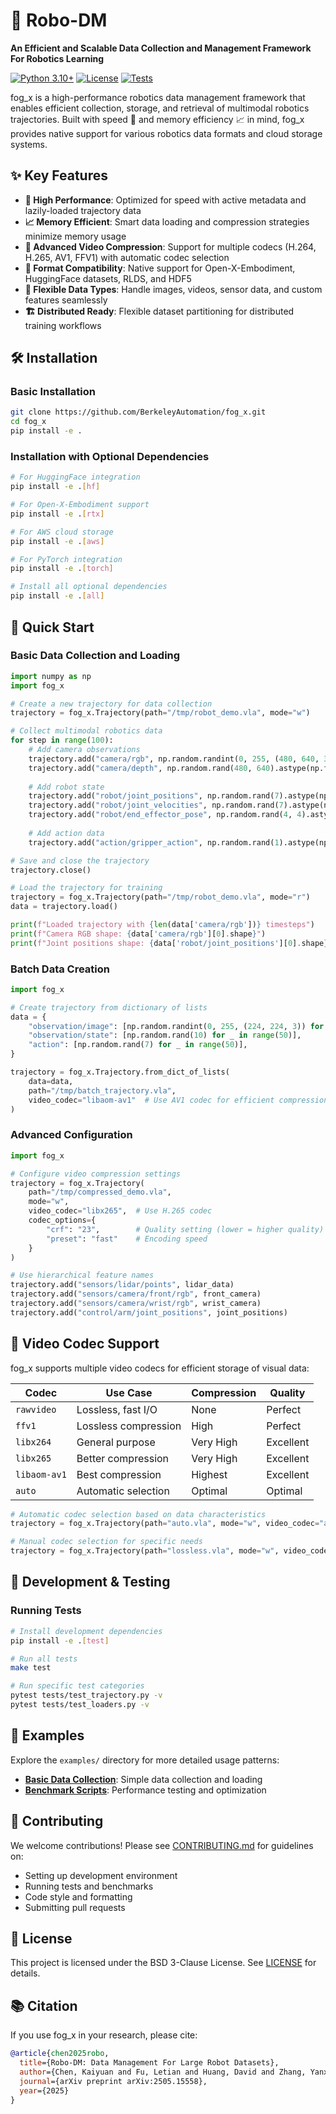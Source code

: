 # 🦊 Robo-DM

**An Efficient and Scalable Data Collection and Management Framework For Robotics Learning**

[![Python 3.10+](https://img.shields.io/badge/python-3.10+-blue.svg)](https://www.python.org/downloads/)
[![License](https://img.shields.io/github/license/BerkeleyAutomation/fog_x)](LICENSE)
[![Tests](https://github.com/BerkeleyAutomation/fog_x/workflows/Tests/badge.svg)](https://github.com/BerkeleyAutomation/fog_x/actions)

fog_x is a high-performance robotics data management framework that enables efficient collection, storage, and retrieval of multimodal robotics trajectories. Built with speed 🚀 and memory efficiency 📈 in mind, fog_x provides native support for various robotics data formats and cloud storage systems.

## ✨ Key Features

- **🚀 High Performance**: Optimized for speed with active metadata and lazily-loaded trajectory data
- **📈 Memory Efficient**: Smart data loading and compression strategies minimize memory usage
- **🎥 Advanced Video Compression**: Support for multiple codecs (H.264, H.265, AV1, FFV1) with automatic codec selection
- **🔄 Format Compatibility**: Native support for Open-X-Embodiment, HuggingFace datasets, RLDS, and HDF5
- **🎯 Flexible Data Types**: Handle images, videos, sensor data, and custom features seamlessly
- **🏗️ Distributed Ready**: Flexible dataset partitioning for distributed training workflows

## 🛠️ Installation

### Basic Installation

```bash
git clone https://github.com/BerkeleyAutomation/fog_x.git
cd fog_x
pip install -e .
```

### Installation with Optional Dependencies

```bash
# For HuggingFace integration
pip install -e .[hf]

# For Open-X-Embodiment support
pip install -e .[rtx]

# For AWS cloud storage
pip install -e .[aws]

# For PyTorch integration
pip install -e .[torch]

# Install all optional dependencies
pip install -e .[all]
```

## 🚀 Quick Start

### Basic Data Collection and Loading

```python
import numpy as np
import fog_x

# Create a new trajectory for data collection
trajectory = fog_x.Trajectory(path="/tmp/robot_demo.vla", mode="w")

# Collect multimodal robotics data
for step in range(100):
    # Add camera observations
    trajectory.add("camera/rgb", np.random.randint(0, 255, (480, 640, 3), dtype=np.uint8))
    trajectory.add("camera/depth", np.random.rand(480, 640).astype(np.float32))
    
    # Add robot state
    trajectory.add("robot/joint_positions", np.random.rand(7).astype(np.float32))
    trajectory.add("robot/joint_velocities", np.random.rand(7).astype(np.float32))
    trajectory.add("robot/end_effector_pose", np.random.rand(4, 4).astype(np.float32))
    
    # Add action data
    trajectory.add("action/gripper_action", np.random.rand(1).astype(np.float32))

# Save and close the trajectory
trajectory.close()

# Load the trajectory for training
trajectory = fog_x.Trajectory(path="/tmp/robot_demo.vla", mode="r")
data = trajectory.load()

print(f"Loaded trajectory with {len(data['camera/rgb'])} timesteps")
print(f"Camera RGB shape: {data['camera/rgb'][0].shape}")
print(f"Joint positions shape: {data['robot/joint_positions'][0].shape}")
```

### Batch Data Creation

```python
import fog_x

# Create trajectory from dictionary of lists
data = {
    "observation/image": [np.random.randint(0, 255, (224, 224, 3)) for _ in range(50)],
    "observation/state": [np.random.rand(10) for _ in range(50)],
    "action": [np.random.rand(7) for _ in range(50)],
}

trajectory = fog_x.Trajectory.from_dict_of_lists(
    data=data,
    path="/tmp/batch_trajectory.vla",
    video_codec="libaom-av1"  # Use AV1 codec for efficient compression
)
```

### Advanced Configuration

```python
import fog_x

# Configure video compression settings
trajectory = fog_x.Trajectory(
    path="/tmp/compressed_demo.vla",
    mode="w",
    video_codec="libx265",  # Use H.265 codec
    codec_options={
        "crf": "23",        # Quality setting (lower = higher quality)
        "preset": "fast"    # Encoding speed
    }
)

# Use hierarchical feature names
trajectory.add("sensors/lidar/points", lidar_data)
trajectory.add("sensors/camera/front/rgb", front_camera)
trajectory.add("sensors/camera/wrist/rgb", wrist_camera)
trajectory.add("control/arm/joint_positions", joint_positions)
```

## 🎥 Video Codec Support

fog_x supports multiple video codecs for efficient storage of visual data:

| Codec | Use Case | Compression | Quality |
|-------|----------|-------------|---------|
| `rawvideo` | Lossless, fast I/O | None | Perfect |
| `ffv1` | Lossless compression | High | Perfect |
| `libx264` | General purpose | Very High | Excellent |
| `libx265` | Better compression | Very High | Excellent |
| `libaom-av1` | Best compression | Highest | Excellent |
| `auto` | Automatic selection | Optimal | Optimal |

```python
# Automatic codec selection based on data characteristics
trajectory = fog_x.Trajectory(path="auto.vla", mode="w", video_codec="auto")

# Manual codec selection for specific needs
trajectory = fog_x.Trajectory(path="lossless.vla", mode="w", video_codec="ffv1")
```

## 🧪 Development & Testing

### Running Tests

```bash
# Install development dependencies
pip install -e .[test]

# Run all tests
make test

# Run specific test categories
pytest tests/test_trajectory.py -v
pytest tests/test_loaders.py -v
```


## 📝 Examples

Explore the `examples/` directory for more detailed usage patterns:

- **[Basic Data Collection](./examples/data_collection_and_load.py)**: Simple data collection and loading
- **[Benchmark Scripts](./tests/)**: Performance testing and optimization

## 🤝 Contributing

We welcome contributions! Please see [CONTRIBUTING.md](CONTRIBUTING.md) for guidelines on:

- Setting up development environment
- Running tests and benchmarks  
- Code style and formatting
- Submitting pull requests

## 📄 License

This project is licensed under the BSD 3-Clause License. See [LICENSE](LICENSE) for details.


## 📚 Citation

If you use fog_x in your research, please cite:

```bibtex
@article{chen2025robo,
  title={Robo-DM: Data Management For Large Robot Datasets},
  author={Chen, Kaiyuan and Fu, Letian and Huang, David and Zhang, Yanxiang and Chen, Lawrence Yunliang and Huang, Huang and Hari, Kush and Balakrishna, Ashwin and Xiao, Ted and Sanketi, Pannag R and others},
  journal={arXiv preprint arXiv:2505.15558},
  year={2025}
}
```
